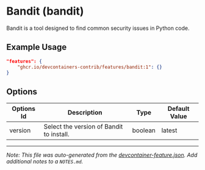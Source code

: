 
# Bandit (bandit)

Bandit is a tool designed to find common security issues in Python code.

## Example Usage

```json
"features": {
    "ghcr.io/devcontainers-contrib/features/bandit:1": {}
}
```

## Options

| Options Id | Description | Type | Default Value |
|-----|-----|-----|-----|
| version | Select the version of Bandit to install. | boolean | latest |



---

_Note: This file was auto-generated from the [devcontainer-feature.json](https://github.com/devcontainers-contrib/features/blob/main/src/bandit/devcontainer-feature.json).  Add additional notes to a `NOTES.md`._

